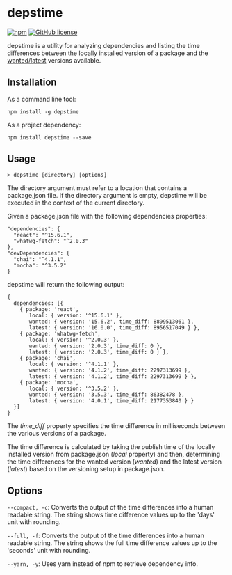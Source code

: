 # depstime

[![npm](https://img.shields.io/npm/v/depstime.svg)](https://www.npmjs.com/package/depstime)
[![GitHub license](https://img.shields.io/github/license/rolspace/depstime.svg)](https://github.com/rolspace/depstime/blob/master/LICENSE)

depstime is a utility for analyzing dependencies and listing the time differences between the locally installed version of a package and the [wanted/latest](https://docs.npmjs.com/cli/outdated.html) versions available.

## Installation

As a command line tool:

```
npm install -g depstime
```

As a project dependency:

```
npm install depstime --save
```

## Usage

```
> depstime [directory] [options]
```

The directory argument must refer to a location that contains a  package.json file. If the directory argument is empty, depstime will be executed in the context of the current directory.

Given a package.json file with the following dependencies properties:
```
"dependencies": {
  "react": "^15.6.1",
  "whatwg-fetch": "^2.0.3"
},
"devDependencies": {
  "chai": "^4.1.1",
  "mocha": "^3.5.2"
}
```
depstime will return the following output:

```
{
  dependencies: [{
    { package: 'react',
       local: { version: '^15.6.1' },
       wanted: { version: '15.6.2', time_diff: 8899513061 },
       latest: { version: '16.0.0', time_diff: 8956517049 } },
    { package: 'whatwg-fetch',
       local: { version: '^2.0.3' },
       wanted: { version: '2.0.3', time_diff: 0 },
       latest: { version: '2.0.3', time_diff: 0 } },
    { package: 'chai',
       local: { version: '^4.1.1' },
       wanted: { version: '4.1.2', time_diff: 2297313699 },
       latest: { version: '4.1.2', time_diff: 2297313699 } },
    { package: 'mocha',
       local: { version: '^3.5.2' },
       wanted: { version: '3.5.3', time_diff: 86382478 },
       latest: { version: '4.0.1', time_diff: 2177353840 } }
  }]
}
```

The *time_diff* property specifies the time difference in milliseconds between the various versions of a package.

The time difference is calculated by taking the publish time of the locally installed version from package.json (*local* property) and then, determining the time differences for the wanted version (*wanted*) and the latest version (*latest*) based on the versioning setup in package.json.

## Options

`--compact, -c`: Converts the output of the time differences into a human readable string. The string shows time difference values up to the 'days' unit with rounding.

`--full, -f`: Converts the output of the time differences into a human readable string. The string shows the full time difference values up to the 'seconds' unit with rounding.

`--yarn, -y`: Uses yarn instead of npm to retrieve dependency info.
